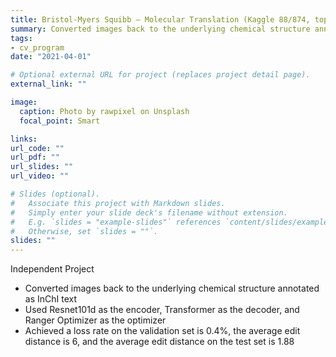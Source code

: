 ```yaml
---
title: Bristol-Myers Squibb – Molecular Translation (Kaggle 88/874, top11\%)
summary: Converted images back to the underlying chemical structure annotated as InChI text
tags:
- cv_program
date: "2021-04-01"

# Optional external URL for project (replaces project detail page).
external_link: ""

image:
  caption: Photo by rawpixel on Unsplash
  focal_point: Smart

links:
url_code: ""
url_pdf: ""
url_slides: ""
url_video: ""

# Slides (optional).
#   Associate this project with Markdown slides.
#   Simply enter your slide deck's filename without extension.
#   E.g. `slides = "example-slides"` references `content/slides/example-slides.md`.
#   Otherwise, set `slides = ""`.
slides: ""
---
```

Independent Project

- Converted images back to the underlying chemical structure annotated as InChI text
- Used Resnet101d as the encoder, Transformer as the decoder, and Ranger Optimizer as the optimizer
- Achieved a loss rate on the validation set is 0.4%, the average edit distance is 6, and the average edit distance on the test set is 1.88
